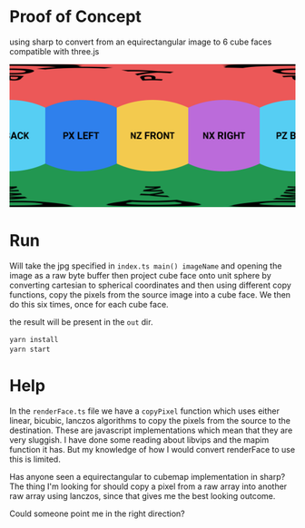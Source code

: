 # Proof of Concept

using sharp to convert from an equirectangular image to 6 cube faces compatible with three.js

![Demo](/assets/test2048.jpg)

# Run

Will take the jpg specified in `index.ts main() imageName` and opening the image as a raw byte buffer then
project cube face onto unit sphere by converting cartesian to spherical coordinates and then using different
copy functions, copy the pixels from the source image into a cube face.
We then do this six times, once for each cube face.

the result will be present in the `out` dir.

```bash
yarn install
yarn start
```

# Help

In the `renderFace.ts` file we have a `copyPixel` function which uses either linear, bicubic, lanczos algorithms
to copy the pixels from the source to the destination.
These are javascript implementations which mean that they are very sluggish.
I have done some reading about libvips and the mapim function it has.
But my knowledge of how I would convert renderFace to use this is limited.

Has anyone seen a equirectangular to cubemap implementation in sharp?
The thing I'm looking for should copy a pixel from a raw array into another raw array using lanczos,
since that gives me the best looking outcome.

Could someone point me in the right direction?
